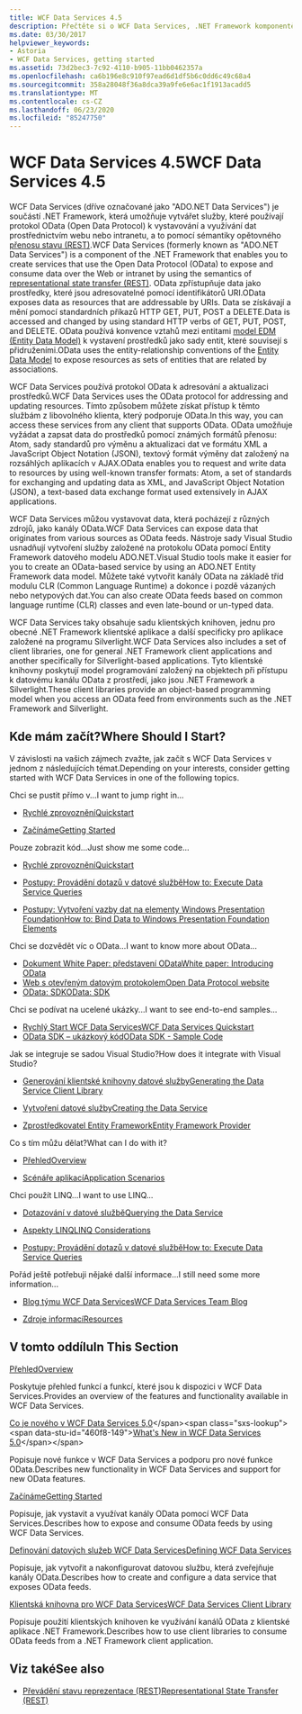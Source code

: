 ```yaml
---
title: WCF Data Services 4.5
description: Přečtěte si o WCF Data Services, .NET Framework komponentě, která podporuje služby pro vystavení a využití dat pomocí sémantiky REST.
ms.date: 03/30/2017
helpviewer_keywords:
- Astoria
- WCF Data Services, getting started
ms.assetid: 73d2bec3-7c92-4110-b905-11bb0462357a
ms.openlocfilehash: ca6b196e8c910f97ead6d1df5b6c0dd6c49c68a4
ms.sourcegitcommit: 358a28048f36a8dca39a9fe6e6ac1f1913acadd5
ms.translationtype: MT
ms.contentlocale: cs-CZ
ms.lasthandoff: 06/23/2020
ms.locfileid: "85247750"
---
```

# <a name="wcf-data-services-45"></a><span data-ttu-id="460f8-103">WCF Data Services 4.5</span><span class="sxs-lookup"><span data-stu-id="460f8-103">WCF Data Services 4.5</span></span>

<span data-ttu-id="460f8-104">WCF Data Services (dříve označované jako "ADO.NET Data Services") je součástí .NET Framework, která umožňuje vytvářet služby, které používají protokol OData (Open Data Protocol) k vystavování a využívání dat prostřednictvím webu nebo intranetu, a to pomocí sémantiky opětovného [přenosu stavu (REST)](https://www.ics.uci.edu/~fielding/pubs/dissertation/rest_arch_style.htm).</span><span class="sxs-lookup"><span data-stu-id="460f8-104">WCF Data Services (formerly known as "ADO.NET Data Services") is a component of the .NET Framework that enables you to create services that use the Open Data Protocol (OData) to expose and consume data over the Web or intranet by using the semantics of [representational state transfer (REST)](https://www.ics.uci.edu/~fielding/pubs/dissertation/rest_arch_style.htm).</span></span> <span data-ttu-id="460f8-105">OData zpřístupňuje data jako prostředky, které jsou adresovatelné pomocí identifikátorů URI.</span><span class="sxs-lookup"><span data-stu-id="460f8-105">OData exposes data as resources that are addressable by URIs.</span></span> <span data-ttu-id="460f8-106">Data se získávají a mění pomocí standardních příkazů HTTP GET, PUT, POST a DELETE.</span><span class="sxs-lookup"><span data-stu-id="460f8-106">Data is accessed and changed by using standard HTTP verbs of GET, PUT, POST, and DELETE.</span></span> <span data-ttu-id="460f8-107">OData používá konvence vztahů mezi entitami [model EDM (Entity Data Model)](../adonet/entity-data-model.md) k vystavení prostředků jako sady entit, které souvisejí s přidruženími.</span><span class="sxs-lookup"><span data-stu-id="460f8-107">OData uses the entity-relationship conventions of the [Entity Data Model](../adonet/entity-data-model.md) to expose resources as sets of entities that are related by associations.</span></span>

<span data-ttu-id="460f8-108">WCF Data Services používá protokol OData k adresování a aktualizaci prostředků.</span><span class="sxs-lookup"><span data-stu-id="460f8-108">WCF Data Services uses the OData protocol for addressing and updating resources.</span></span> <span data-ttu-id="460f8-109">Tímto způsobem můžete získat přístup k těmto službám z libovolného klienta, který podporuje OData.</span><span class="sxs-lookup"><span data-stu-id="460f8-109">In this way, you can access these services from any client that supports OData.</span></span> <span data-ttu-id="460f8-110">OData umožňuje vyžádat a zapsat data do prostředků pomocí známých formátů přenosu: Atom, sady standardů pro výměnu a aktualizaci dat ve formátu XML a JavaScript Object Notation (JSON), textový formát výměny dat založený na rozsáhlých aplikacích v AJAX.</span><span class="sxs-lookup"><span data-stu-id="460f8-110">OData enables you to request and write data to resources by using well-known transfer formats: Atom, a set of standards for exchanging and updating data as XML, and JavaScript Object Notation (JSON), a text-based data exchange format used extensively in AJAX applications.</span></span>

<span data-ttu-id="460f8-111">WCF Data Services můžou vystavovat data, která pocházejí z různých zdrojů, jako kanály OData.</span><span class="sxs-lookup"><span data-stu-id="460f8-111">WCF Data Services can expose data that originates from various sources as OData feeds.</span></span> <span data-ttu-id="460f8-112">Nástroje sady Visual Studio usnadňují vytvoření služby založené na protokolu OData pomocí Entity Framework datového modelu ADO.NET.</span><span class="sxs-lookup"><span data-stu-id="460f8-112">Visual Studio tools make it easier for you to create an OData-based service by using an ADO.NET Entity Framework data model.</span></span> <span data-ttu-id="460f8-113">Můžete také vytvořit kanály OData na základě tříd modulu CLR (Common Language Runtime) a dokonce i pozdě vázaných nebo netypových dat.</span><span class="sxs-lookup"><span data-stu-id="460f8-113">You can also create OData feeds based on common language runtime (CLR) classes and even late-bound or un-typed data.</span></span>

<span data-ttu-id="460f8-114">WCF Data Services taky obsahuje sadu klientských knihoven, jednu pro obecné .NET Framework klientské aplikace a další specificky pro aplikace založené na programu Silverlight.</span><span class="sxs-lookup"><span data-stu-id="460f8-114">WCF Data Services also includes a set of client libraries, one for general .NET Framework client applications and another specifically for Silverlight-based applications.</span></span> <span data-ttu-id="460f8-115">Tyto klientské knihovny poskytují model programování založený na objektech při přístupu k datovému kanálu OData z prostředí, jako jsou .NET Framework a Silverlight.</span><span class="sxs-lookup"><span data-stu-id="460f8-115">These client libraries provide an object-based programming model when you access an OData feed from environments such as the .NET Framework and Silverlight.</span></span>

## <a name="where-should-i-start"></a><span data-ttu-id="460f8-116">Kde mám začít?</span><span class="sxs-lookup"><span data-stu-id="460f8-116">Where Should I Start?</span></span>

<span data-ttu-id="460f8-117">V závislosti na vašich zájmech zvažte, jak začít s WCF Data Services v jednom z následujících témat.</span><span class="sxs-lookup"><span data-stu-id="460f8-117">Depending on your interests, consider getting started with WCF Data Services in one of the following topics.</span></span>

<span data-ttu-id="460f8-118">Chci se pustit přímo v...</span><span class="sxs-lookup"><span data-stu-id="460f8-118">I want to jump right in...</span></span>

- [<span data-ttu-id="460f8-119">Rychlé zprovoznění</span><span class="sxs-lookup"><span data-stu-id="460f8-119">Quickstart</span></span>](quickstart-wcf-data-services.md)

- [<span data-ttu-id="460f8-120">Začínáme</span><span class="sxs-lookup"><span data-stu-id="460f8-120">Getting Started</span></span>](getting-started-with-wcf-data-services.md)

<span data-ttu-id="460f8-121">Pouze zobrazit kód...</span><span class="sxs-lookup"><span data-stu-id="460f8-121">Just show me some code...</span></span>

- [<span data-ttu-id="460f8-122">Rychlé zprovoznění</span><span class="sxs-lookup"><span data-stu-id="460f8-122">Quickstart</span></span>](quickstart-wcf-data-services.md)

- [<span data-ttu-id="460f8-123">Postupy: Provádění dotazů v datové službě</span><span class="sxs-lookup"><span data-stu-id="460f8-123">How to: Execute Data Service Queries</span></span>](how-to-execute-data-service-queries-wcf-data-services.md)

- [<span data-ttu-id="460f8-124">Postupy: Vytvoření vazby dat na elementy Windows Presentation Foundation</span><span class="sxs-lookup"><span data-stu-id="460f8-124">How to: Bind Data to Windows Presentation Foundation Elements</span></span>](bind-data-to-wpf-elements-wcf-data-services.md)

<span data-ttu-id="460f8-125">Chci se dozvědět víc o OData...</span><span class="sxs-lookup"><span data-stu-id="460f8-125">I want to know more about OData...</span></span>

- [<span data-ttu-id="460f8-126">Dokument White Paper: představení OData</span><span class="sxs-lookup"><span data-stu-id="460f8-126">White paper: Introducing OData</span></span>](https://download.microsoft.com/download/E/5/A/E5A59052-EE48-4D64-897B-5F7C608165B8/IntroducingOData.pdf)
- [<span data-ttu-id="460f8-127">Web s otevřeným datovým protokolem</span><span class="sxs-lookup"><span data-stu-id="460f8-127">Open Data Protocol website</span></span>](https://www.odata.org/)
- [<span data-ttu-id="460f8-128">OData: SDK</span><span class="sxs-lookup"><span data-stu-id="460f8-128">OData: SDK</span></span>](https://www.odata.org/ecosystem/)

<span data-ttu-id="460f8-129">Chci se podívat na ucelené ukázky...</span><span class="sxs-lookup"><span data-stu-id="460f8-129">I want to see end-to-end samples...</span></span>

- <span data-ttu-id="460f8-130">[Rychlý Start WCF Data Services](https://github.com/microsoftarchive/msdn-code-gallery-community-s-z/tree/master/WCF%20Data%20Services%20Quickstart%20(OData%20Service%20and%20WPF%20Client))</span><span class="sxs-lookup"><span data-stu-id="460f8-130">[WCF Data Services Quickstart](https://github.com/microsoftarchive/msdn-code-gallery-community-s-z/tree/master/WCF%20Data%20Services%20Quickstart%20(OData%20Service%20and%20WPF%20Client))</span></span>
- [<span data-ttu-id="460f8-131">OData SDK – ukázkový kód</span><span class="sxs-lookup"><span data-stu-id="460f8-131">OData SDK - Sample Code</span></span>](https://www.odata.org/ecosystem/#sdk)

<span data-ttu-id="460f8-132">Jak se integruje se sadou Visual Studio?</span><span class="sxs-lookup"><span data-stu-id="460f8-132">How does it integrate with Visual Studio?</span></span>

- [<span data-ttu-id="460f8-133">Generování klientské knihovny datové služby</span><span class="sxs-lookup"><span data-stu-id="460f8-133">Generating the Data Service Client Library</span></span>](generating-the-data-service-client-library-wcf-data-services.md)

- [<span data-ttu-id="460f8-134">Vytvoření datové služby</span><span class="sxs-lookup"><span data-stu-id="460f8-134">Creating the Data Service</span></span>](creating-the-data-service.md)

- [<span data-ttu-id="460f8-135">Zprostředkovatel Entity Framework</span><span class="sxs-lookup"><span data-stu-id="460f8-135">Entity Framework Provider</span></span>](entity-framework-provider-wcf-data-services.md)

<span data-ttu-id="460f8-136">Co s tím můžu dělat?</span><span class="sxs-lookup"><span data-stu-id="460f8-136">What can I do with it?</span></span>

- [<span data-ttu-id="460f8-137">Přehled</span><span class="sxs-lookup"><span data-stu-id="460f8-137">Overview</span></span>](wcf-data-services-overview.md)

- [<span data-ttu-id="460f8-138">Scénáře aplikací</span><span class="sxs-lookup"><span data-stu-id="460f8-138">Application Scenarios</span></span>](application-scenarios-wcf-data-services.md)

<span data-ttu-id="460f8-139">Chci použít LINQ...</span><span class="sxs-lookup"><span data-stu-id="460f8-139">I want to use LINQ...</span></span>

- [<span data-ttu-id="460f8-140">Dotazování v datové službě</span><span class="sxs-lookup"><span data-stu-id="460f8-140">Querying the Data Service</span></span>](querying-the-data-service-wcf-data-services.md)

- [<span data-ttu-id="460f8-141">Aspekty LINQ</span><span class="sxs-lookup"><span data-stu-id="460f8-141">LINQ Considerations</span></span>](linq-considerations-wcf-data-services.md)

- [<span data-ttu-id="460f8-142">Postupy: Provádění dotazů v datové službě</span><span class="sxs-lookup"><span data-stu-id="460f8-142">How to: Execute Data Service Queries</span></span>](how-to-execute-data-service-queries-wcf-data-services.md)

<span data-ttu-id="460f8-143">Pořád ještě potřebuji nějaké další informace...</span><span class="sxs-lookup"><span data-stu-id="460f8-143">I still need some more information...</span></span>

- [<span data-ttu-id="460f8-144">Blog týmu WCF Data Services</span><span class="sxs-lookup"><span data-stu-id="460f8-144">WCF Data Services Team Blog</span></span>](https://docs.microsoft.com/archive/blogs/astoriateam/)

- [<span data-ttu-id="460f8-145">Zdroje informací</span><span class="sxs-lookup"><span data-stu-id="460f8-145">Resources</span></span>](wcf-data-services-resources.md)

## <a name="in-this-section"></a><span data-ttu-id="460f8-146">V tomto oddílu</span><span class="sxs-lookup"><span data-stu-id="460f8-146">In This Section</span></span>

[<span data-ttu-id="460f8-147">Přehled</span><span class="sxs-lookup"><span data-stu-id="460f8-147">Overview</span></span>](wcf-data-services-overview.md)

<span data-ttu-id="460f8-148">Poskytuje přehled funkcí a funkcí, které jsou k dispozici v WCF Data Services.</span><span class="sxs-lookup"><span data-stu-id="460f8-148">Provides an overview of the features and functionality available in WCF Data Services.</span></span>

<span data-ttu-id="460f8-149">[Co je nového v WCF Data Services 5,0](https://docs.microsoft.com/previous-versions/dotnet/wcf-data-services/ee373845(v=vs.103))</span><span class="sxs-lookup"><span data-stu-id="460f8-149">[What's New in WCF Data Services 5.0](https://docs.microsoft.com/previous-versions/dotnet/wcf-data-services/ee373845(v=vs.103))</span></span>

<span data-ttu-id="460f8-150">Popisuje nové funkce v WCF Data Services a podporu pro nové funkce OData.</span><span class="sxs-lookup"><span data-stu-id="460f8-150">Describes new functionality in WCF Data Services and support for new OData features.</span></span>

[<span data-ttu-id="460f8-151">Začínáme</span><span class="sxs-lookup"><span data-stu-id="460f8-151">Getting Started</span></span>](getting-started-with-wcf-data-services.md)

<span data-ttu-id="460f8-152">Popisuje, jak vystavit a využívat kanály OData pomocí WCF Data Services.</span><span class="sxs-lookup"><span data-stu-id="460f8-152">Describes how to expose and consume OData feeds by using WCF Data Services.</span></span>

[<span data-ttu-id="460f8-153">Definování datových služeb WCF Data Services</span><span class="sxs-lookup"><span data-stu-id="460f8-153">Defining WCF Data Services</span></span>](defining-wcf-data-services.md)

<span data-ttu-id="460f8-154">Popisuje, jak vytvořit a nakonfigurovat datovou službu, která zveřejňuje kanály OData.</span><span class="sxs-lookup"><span data-stu-id="460f8-154">Describes how to create and configure a data service that exposes OData feeds.</span></span>

[<span data-ttu-id="460f8-155">Klientská knihovna pro WCF Data Services</span><span class="sxs-lookup"><span data-stu-id="460f8-155">WCF Data Services Client Library</span></span>](wcf-data-services-client-library.md)

<span data-ttu-id="460f8-156">Popisuje použití klientských knihoven ke využívání kanálů OData z klientské aplikace .NET Framework.</span><span class="sxs-lookup"><span data-stu-id="460f8-156">Describes how to use client libraries to consume OData feeds from a .NET Framework client application.</span></span>

## <a name="see-also"></a><span data-ttu-id="460f8-157">Viz také</span><span class="sxs-lookup"><span data-stu-id="460f8-157">See also</span></span>

- [<span data-ttu-id="460f8-158">Převádění stavu reprezentace (REST)</span><span class="sxs-lookup"><span data-stu-id="460f8-158">Representational State Transfer (REST)</span></span>](https://www.ics.uci.edu/~fielding/pubs/dissertation/rest_arch_style.htm)
